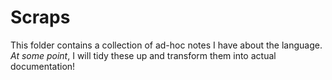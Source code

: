 # Scraps

This folder contains a collection of ad-hoc notes I have about the language. _At some point_, I will tidy these up and transform them into actual documentation!
